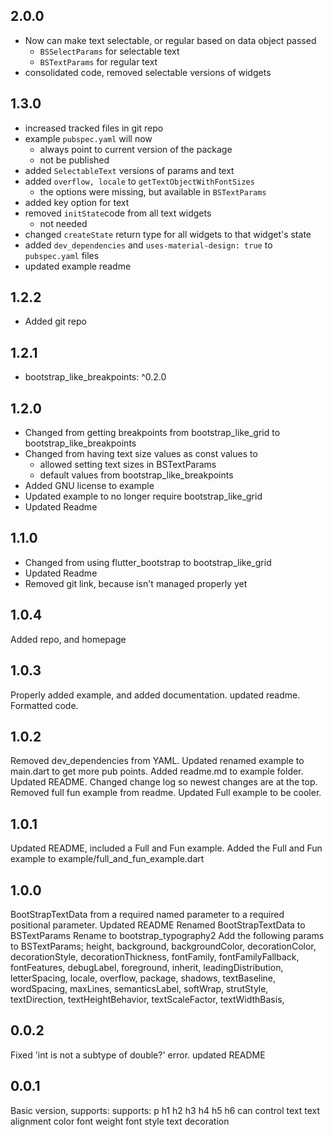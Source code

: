 ## 2.0.0

- Now can make text selectable, or regular based on data object passed
    - ```BSSelectParams``` for selectable text
    - ```BSTextParams``` for regular text
- consolidated code, removed selectable versions of widgets

## 1.3.0

- increased tracked files in git repo
- example ```pubspec.yaml``` will now
    - always point to current version of the package
    - not be published
- added ```SelectableText``` versions of params and text
- added ```overflow, locale``` to ```getTextObjectWithFontSizes```
    - the options were missing, but available in ```BSTextParams```
- added key option for text
- removed ```initState```code from all text widgets
    - not needed
- changed ```createState``` return type for all widgets to that widget's state
- added ```dev_dependencies``` and ```uses-material-design: true``` to ```pubspec.yaml``` files
- updated example readme

## 1.2.2

- Added git repo

## 1.2.1

- bootstrap_like_breakpoints: ^0.2.0

## 1.2.0

- Changed from getting breakpoints from bootstrap_like_grid to bootstrap_like_breakpoints
- Changed from having text size values as const values to
    - allowed setting text sizes in BSTextParams
    - default values from bootstrap_like_breakpoints
- Added GNU license to example
- Updated example to no longer require bootstrap_like_grid
- Updated Readme

## 1.1.0

- Changed from using flutter_bootstrap to bootstrap_like_grid
- Updated Readme
- Removed git link, because isn't managed properly yet

## 1.0.4

Added repo, and homepage

## 1.0.3

Properly added example, and added documentation. updated readme. Formatted code.

## 1.0.2

Removed dev_dependencies from YAML. Updated renamed example to main.dart to get more pub points.
Added readme.md to example folder. Updated README. Changed change log so newest changes are at the
top. Removed full fun example from readme. Updated Full example to be cooler.

## 1.0.1

Updated README, included a Full and Fun example. Added the Full and Fun example to
example/full_and_fun_example.dart

## 1.0.0

BootStrapTextData from a required named parameter to a required positional parameter. Updated README
Renamed BootStrapTextData to BSTextParams Rename to bootstrap_typography2 Add the following params
to BSTextParams; height, background, backgroundColor, decorationColor, decorationStyle,
decorationThickness, fontFamily, fontFamilyFallback, fontFeatures, debugLabel, foreground, inherit,
leadingDistribution, letterSpacing, locale, overflow, package, shadows, textBaseline, wordSpacing,
maxLines, semanticsLabel, softWrap, strutStyle, textDirection, textHeightBehavior, textScaleFactor,
textWidthBasis,

## 0.0.2

Fixed 'int is not a subtype of double?' error. updated README

## 0.0.1

Basic version, supports:
supports:
p h1 h2 h3 h4 h5 h6 can control text text alignment color font weight font style text decoration